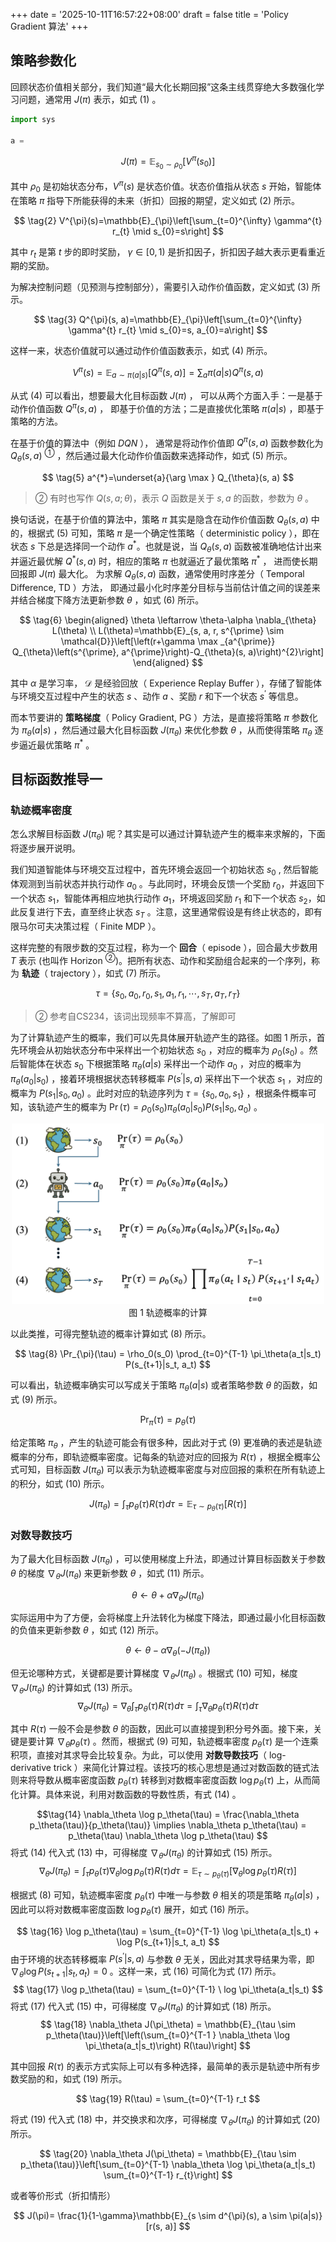 +++
date = '2025-10-11T16:57:22+08:00'
draft = false
title = 'Policy Gradient 算法'
+++

<!--more-->

## 策略参数化

回顾状态价值相关部分，我们知道“最大化长期回报”这条主线贯穿绝大多数强化学习问题，通常用 $J(\pi)$ 表示，如式 $\text{(1)}$ 。

```python
import sys

a =
```

$$
\tag{1}
J(\pi)=\mathbb{E}_{s_{0} \sim \rho_{0}} \left[V^{\pi}\left(s_{0}\right)\right]
$$

其中 $\rho_{0}$ 是初始状态分布，$V^{\pi}(s)$ 是状态价值。状态价值指从状态 $s$ 开始，智能体在策略 $\pi$ 指导下所能获得的未来（折扣）回报的期望，定义如式 $\text{(2)}$ 所示。

$$
\tag{2}
V^{\pi}(s)=\mathbb{E}_{\pi}\left[\sum_{t=0}^{\infty} \gamma^{t} r_{t} \mid s_{0}=s\right]
$$

其中 $r_{t}$ 是第 $t$ 步的即时奖励， $\gamma \in[0,1)$ 是折扣因子，折扣因子越大表示更看重近期的奖励。

为解决控制问题（见预测与控制部分），需要引入动作价值函数，定义如式 $\text{(3)}$ 所示。

$$
\tag{3}
Q^{\pi}(s, a)=\mathbb{E}_{\pi}\left[\sum_{t=0}^{\infty} \gamma^{t} r_{t} \mid s_{0}=s, a_{0}=a\right]
$$

这样一来，状态价值就可以通过动作价值函数表示，如式 $\text{(4)}$ 所示。

$$
\tag{4}
V^{\pi}(s)=\mathbb{E}_{a \sim \pi(a|s)}\left[Q^{\pi}(s, a)\right] = \sum_{a} \pi(a|s) Q^{\pi}(s, a)
$$

从式 $\text{(4)}$ 可以看出，想要最大化目标函数 $J(\pi)$ ， 可以从两个方面入手：一是基于动作价值函数 $Q^{\pi}(s, a)$ ， 即基于价值的方法；二是直接优化策略 $\pi(a|s)$ ，即基于策略的方法。

在基于价值的算法中（例如 $DQN$ ）， 通常是将动作价值即 $Q^{\pi}(s, a)$ 函数参数化为 $Q_\theta(s, a)$ <sup>①</sup> ，然后通过最大化动作价值函数来选择动作，如式 $\text{(5)}$ 所示。

$$
\tag{5}
a^{*}=\underset{a}{\arg \max } Q_{\theta}(s, a)
$$

> ② 有时也写作 $Q(s, a; \theta)$，表示 $Q$ 函数是关于 $s, a$ 的函数，参数为 $\theta$ 。

换句话说，在基于价值的算法中，策略 $\pi$ 其实是隐含在动作价值函数 $Q_{\theta}(s, a)$ 中的，根据式 $\text{(5)}$ 可知，策略 $\pi$ 是一个确定性策略（ $\text{deterministic policy}$ ），即在状态 $s$ 下总是选择同一个动作 $a^{*}$。也就是说，当 $Q_{\theta}(s, a)$ 函数被准确地估计出来并逼近最优解 $Q^{*}(s, a)$ 时，相应的策略 $\pi$ 也就逼近了最优策略 $\pi^{*}$ ， 进而使长期回报即 $J(\pi)$ 最大化。 为求解 $Q_{\theta}(s, a)$ 函数，通常使用时序差分（ $\text{Temporal Difference, TD}$ ）方法， 即通过最小化时序差分目标与当前估计值之间的误差来并结合梯度下降方法更新参数 $\theta$ ，如式 $\text{(6)}$ 所示。

$$
\tag{6}
\begin{aligned}
\theta \leftarrow \theta-\alpha \nabla_{\theta} L(\theta) \\
L(\theta)=\mathbb{E}_{s, a, r, s^{\prime} \sim \mathcal{D}}\left[\left(r+\gamma \max _{a^{\prime}} Q_{\theta}\left(s^{\prime}, a^{\prime}\right)-Q_{\theta}(s, a)\right)^{2}\right]
\end{aligned}
$$

其中 $\alpha$ 是学习率， $\mathcal{D}$ 是经验回放（ $\text{Experience Replay Buffer}$ ），存储了智能体与环境交互过程中产生的状态 $s$ 、动作 $a$ 、奖励 $r$ 和下一个状态 $s^{\prime}$ 等信息。

而本节要讲的 **策略梯度**（ $\text{Policy Gradient, PG}$ ）方法，是直接将策略 $\pi$ 参数化为 $\pi_\theta(a|s)$ ，然后通过最大化目标函数 $J(\pi_\theta)$ 来优化参数 $\theta$ ，从而使得策略 $\pi_\theta$ 逐步逼近最优策略 $\pi^{*}$ 。

## 目标函数推导一

### 轨迹概率密度

怎么求解目标函数 $J(\pi_\theta)$ 呢？其实是可以通过计算轨迹产生的概率来求解的，下面将逐步展开说明。

我们知道智能体与环境交互过程中，首先环境会返回一个初始状态 $s_0$ , 然后智能体观测到当前状态并执行动作 $a_0$ 。与此同时，环境会反馈一个奖励 $r_0$，并返回下一个状态 $s_1$，智能体再相应地执行动作 $a_1$，环境返回奖励 $r_1$ 和下一个状态 $s_2$，如此反复进行下去，直至终止状态 $s_T$ 。注意，这里通常假设是有终止状态的，即有限马尔可夫决策过程（ $\text{Finite MDP}$ ）。

这样完整的有限步数的交互过程，称为一个 **回合**（ $\text{episode}$ ），回合最大步数用 $T$ 表示 (也叫作 $\text{Horizon}$ <sup>②</sup>)。把所有状态、动作和奖励组合起来的一个序列，称为 **轨迹**（ $\text{trajectory}$ ），如式 $\text{(7)}$ 所示。

$$
\tag{7}
\tau=\left\{s_{0}, a_{0}, r_{0}, s_{1}, a_{1}, r_{1}, \cdots, s_{T}, a_{T}, r_{T}\right\}
$$

> ② 参考自CS234，该词出现频率不算高，了解即可

为了计算轨迹产生的概率，我们可以先具体展开轨迹产生的路径。如图 1 所示，首先环境会从初始状态分布中采样出一个初始状态 $s_0$ ，对应的概率为 $\rho_0(s_0)$ 。然后智能体在状态 $s_0$ 下根据策略 $\pi_\theta(a|s)$ 采样出一个动作 $a_0$ ，对应的概率为 $\pi_\theta(a_0|s_0)$ ，接着环境根据状态转移概率 $P(s^{\prime}|s, a)$ 采样出下一个状态 $s_1$ ，对应的概率为 $P(s_1|s_0, a_0)$ 。此时对应的轨迹序列为 $\tau = \{s_0, a_0, s_1\}$ ，根据条件概率可知，该轨迹产生的概率为 $\Pr(\tau) = \rho_0(s_0) \pi_\theta(a_0|s_0) P(s_1|s_0, a_0)$ 。 

<div align=center>
<img width="500" src="figs/traj_prob.png"/>
<figcaption>图 1 轨迹概率的计算</figcaption>
</div>

以此类推，可得完整轨迹的概率计算如式 $\text{(8)}$ 所示。

$$
\tag{8}
\Pr_{\pi}(\tau) = \rho_0(s_0) \prod_{t=0}^{T-1} \pi_\theta(a_t|s_t) P(s_{t+1}|s_t, a_t)
$$

可以看出，轨迹概率确实可以写成关于策略 $\pi_\theta(a|s)$ 或者策略参数 $\theta$ 的函数，如式 $\text{(9)}$ 所示。

$$
\tag{9}
\Pr_{\pi}(\tau) = p_\theta(\tau)
$$

给定策略 $\pi_\theta$ ，产生的轨迹可能会有很多种，因此对于式 $\text{(9)}$ 更准确的表述是轨迹概率的分布，即轨迹概率密度。记每条的轨迹对应的回报为 $R(\tau)$ ，根据全概率公式可知，目标函数 $J(\pi_\theta)$ 可以表示为轨迹概率密度与对应回报的乘积在所有轨迹上的积分，如式 $\text{(10)}$ 所示。

$$
\tag{10}
J(\pi_\theta)=\int_{\tau} p_\theta(\tau) R(\tau) d \tau = \mathbb{E}_{\tau \sim p_\theta(\tau)}[R(\tau)]
$$

### 对数导数技巧

为了最大化目标函数 $J(\pi_\theta)$ ，可以使用梯度上升法，即通过计算目标函数关于参数 $\theta$ 的梯度 $\nabla_\theta J(\pi_\theta)$ 来更新参数 $\theta$ ，如式 $\text{(11)}$ 所示。

$$
\tag{11}
\theta \leftarrow \theta + \alpha \nabla_\theta J(\pi_\theta)
$$

实际运用中为了方便，会将梯度上升法转化为梯度下降法，即通过最小化目标函数的负值来更新参数 $\theta$ ，如式 $\text{(12)}$ 所示。

$$
\tag{12}
\theta \leftarrow \theta - \alpha \nabla_\theta (-J(\pi_\theta))
$$

但无论哪种方式，关键都是要计算梯度 $\nabla_\theta J(\pi_\theta)$ 。根据式 $\text{(10)}$ 可知，梯度 $\nabla_\theta J(\pi_\theta)$ 的计算如式 $\text{(13)}$ 所示。
$$
\tag{13}
\nabla_\theta J(\pi_\theta) = \nabla_\theta \int_{\tau} p_\theta(\tau) R(\tau) d \tau = \int_{\tau} \nabla_\theta p_\theta(\tau) R(\tau) d \tau
$$

其中 $R(\tau)$ 一般不会是参数 $\theta$ 的函数，因此可以直接提到积分号外面。接下来，关键是要计算 $\nabla_\theta p_\theta(\tau)$ 。然而，根据式 $\text{(9)}$ 可知，轨迹概率密度 $p_\theta(\tau)$ 是一个连乘积项，直接对其求导会比较复杂。为此，可以使用 **对数导数技巧**（ $\text{log-derivative trick}$ ）来简化计算过程。该技巧的核心思想是通过对数函数的链式法则来将导数从概率密度函数 $p_\theta(\tau)$ 转移到对数概率密度函数 $\log p_\theta(\tau)$ 上，从而简化计算。具体来说，利用对数函数的导数性质，有式 $\text{(14)}$ 。

$$\tag{14}
\nabla_\theta \log p_\theta(\tau) = \frac{\nabla_\theta p_\theta(\tau)}{p_\theta(\tau)} \implies \nabla_\theta p_\theta(\tau) = p_\theta(\tau) \nabla_\theta \log p_\theta(\tau)
$$
将式 $\text{(14)}$ 代入式 $\text{(13)}$ 中，可得梯度 $\nabla_\theta J(\pi_\theta)$ 的计算如式 $\text{(15)}$ 所示。
$$
\tag{15}
\nabla_\theta J(\pi_\theta) = \int_{\tau} p_\theta
(\tau) \nabla_\theta \log p_\theta(\tau) R(\tau) d \tau = \mathbb{E}_{\tau \sim p_\theta(\tau)}[\nabla_\theta \log p_\theta(\tau) R(\tau)]
$$

根据式 $\text{(8)}$ 可知，轨迹概率密度 $p_\theta(\tau)$ 中唯一与参数 $\theta$ 相关的项是策略 $\pi_\theta(a|s)$ ，因此可以将对数概率密度函数 $\log p_\theta(\tau)$ 展开，如式 $\text{(16)}$ 所示。

$$
\tag{16}
\log p_\theta(\tau) = \sum_{t=0}^{T-1} \log \pi_\theta(a_t|s_t) + \log P(s_{t+1}|s_t, a_t)
$$
由于环境的状态转移概率 $P(s^{\prime}|s, a)$ 与参数 $\theta$ 无关，因此对其求导结果为零，即 $\nabla_\theta \log P(s_{t+1}|s_t, a_t) = 0$ 。这样一来，式 $\text{(16)}$ 可简化为式 $\text{(17)}$ 所示。
$$
\tag{17}
\log p_\theta(\tau) = \sum_{t=0}^{T-1} \
log \pi_\theta(a_t|s_t)
$$
将式 $\text{(17)}$ 代入式 $\text{(15)}$ 中，可得梯度 $\nabla_\theta J(\pi_\theta)$ 的计算如式 $\text{(18)}$ 所示。
$$
\tag{18}
\nabla_\theta J(\pi_\theta) = \mathbb{E}_{\tau \sim p_\theta(\tau)}\left[\left(\sum_{t=0}^{T-1
} \nabla_\theta \log \pi_\theta(a_t|s_t)\right) R(\tau)\right]
$$


其中回报 $R(\tau)$ 的表示方式实际上可以有多种选择，最简单的表示是轨迹中所有步数奖励的和，如式 $\text{(19)}$ 所示。

$$
\tag{19}
R(\tau) = \sum_{t=0}^{T-1} r_t
$$

将式 $\text{(19)}$ 代入式 $\text{(18)}$ 中，并交换求和次序，可得梯度 $\nabla_\theta J(\pi_\theta)$ 的计算如式 $\text{(20)}$ 所示。

$$
\tag{20}
\nabla_\theta J(\pi_\theta) = \mathbb{E}_{\tau \sim p_\theta(\tau)}\left[\sum_{t=0}^{T-1} \nabla_\theta \log \pi_\theta(a_t|s_t) \sum_{t=0}^{T-1} r_{t}\right]
$$

或者等价形式（折扣情形）

$$
J(\pi)= \frac{1}{1-\gamma}\mathbb{E}_{s \sim d^{\pi}(s), a \sim \pi(a|s)} [r(s, a)]
$$
